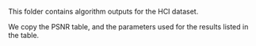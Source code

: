 This folder contains algorithm outputs for the HCI dataset.

We copy the PSNR table, and the parameters used for the results listed in the table.


